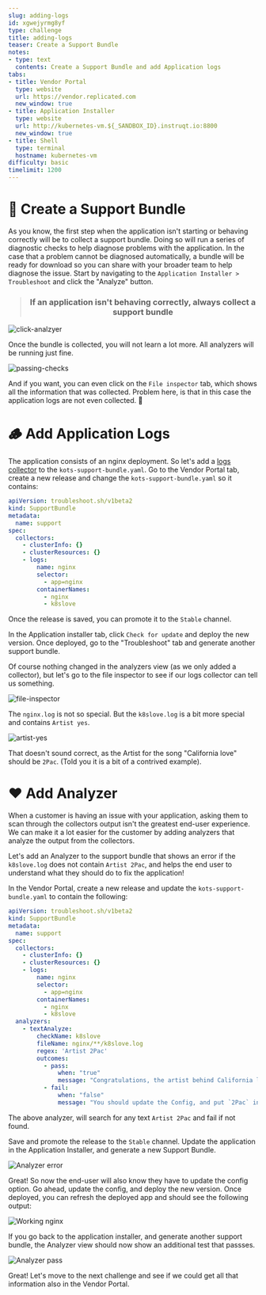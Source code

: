 ```yaml
---
slug: adding-logs
id: xgwejyrmg8yf
type: challenge
title: adding-logs
teaser: Create a Support Bundle
notes:
- type: text
  contents: Create a Support Bundle and add Application logs
tabs:
- title: Vendor Portal
  type: website
  url: https://vendor.replicated.com
  new_window: true
- title: Application Installer
  type: website
  url: http://kubernetes-vm.${_SANDBOX_ID}.instruqt.io:8800
  new_window: true
- title: Shell
  type: terminal
  hostname: kubernetes-vm
difficulty: basic
timelimit: 1200
---
```



🔎 Create a Support Bundle
==========================

As you know, the first step when the application isn't starting or behaving correctly will be to collect a support bundle. Doing so will run a series of diagnostic checks to help diagnose problems with the application. In the case that a problem cannot be diagnosed automatically, a bundle will be ready for download so you can share with your broader team to help diagnose the issue. Start by navigating to the `Application Installer > Troubleshoot` and click the "Analyze" button.

<div align="center"><blockquote><h3>If an application isn't behaving correctly, always collect a support bundle</h3></blockquote></div>

![click-analzyer](../assets/click-analyze.png)


Once the bundle is collected, you will not learn a lot more. All analyzers will be running just fine.

![passing-checks](../assets/passing-checks.png)

And if you want, you can even click on the `File inspector` tab, which shows all the information that was collected. Problem here, is that in this case the application logs are not even collected. 🤔

🪵  Add Application Logs
========================

The application consists of an nginx deployment. So let's add a [logs collector](https://troubleshoot.sh/docs/collect/logs/) to the `kots-support-bundle.yaml`. Go to the Vendor Portal tab, create a new release and change the `kots-support-bundle.yaml` so it contains:

```yaml
apiVersion: troubleshoot.sh/v1beta2
kind: SupportBundle
metadata:
  name: support
spec:
  collectors:
    - clusterInfo: {}
    - clusterResources: {}
    - logs:
        name: nginx
        selector:
          - app=nginx
        containerNames:
          - nginx
          - k8slove
```

Once the release is saved, you can promote it to the `Stable` channel.

In the Application installer tab, click `Check for update` and deploy the new version. Once deployed, go to the "Troubleshoot" tab and generate another support bundle.

Of course nothing changed in the analyzers view (as we only added a collector), but let's go to the file inspector to see if our logs collector can tell us something.

![file-inspector](../assets/files.png)

The `nginx.log` is not so special. But the `k8slove.log` is a bit more special and contains `Artist yes`.

![artist-yes](../assets/artist-yes.png)

That doesn't sound correct, as the Artist for the song "California love" should be `2Pac`. (Told you it is a bit of a contrived example).


❤️  Add Analyzer
================

When a customer is having an issue with your application, asking them to scan through the collectors output isn't the greatest end-user experience. We can make it a lot easier for the customer by adding analyzers that analyze the output from the collectors.

Let's add an Analyzer to the support bundle that shows an error if the `k8slove.log` does not contain `Artist 2Pac`, and helps the end user to understand what they should do to fix the application!

In the Vendor Portal, create a new release and update the `kots-support-bundle.yaml` to contain the following:

```yaml
apiVersion: troubleshoot.sh/v1beta2
kind: SupportBundle
metadata:
  name: support
spec:
  collectors:
    - clusterInfo: {}
    - clusterResources: {}
    - logs:
        name: nginx
        selector:
          - app=nginx
        containerNames:
          - nginx
          - k8slove
  analyzers:
    - textAnalyze:
        checkName: k8slove
        fileName: nginx/**/k8slove.log
        regex: 'Artist 2Pac'
        outcomes:
          - pass:
              when: "true"
              message: "Congratulations, the artist behind California love is 2Pac! Or not?"
          - fail:
              when: "false"
              message: "You should update the Config, and put `2Pac` in `k8slove Artist`."
```

The above analyzer, will search for any text `Artist 2Pac` and fail if not found.

Save and promote the release to the `Stable` channel. Update the application in the Application Installer, and generate a new Support Bundle.

![Analyzer error](../assets/analyzer-error.png)

Great! So now the end-user will also know they have to update the config option. Go ahead, update the config, and deploy the new version. Once deployed, you can refresh the deployed app and should see the following output:

![Working nginx](../assets/working-nginx.png)

If you go back to the application installer, and generate another support bundle, the Analyzer view should now show an additional test that passses.

![Analyzer pass](../assets/analyzer-pass.png)

Great! Let's move to the next challenge and see if we could get all that information also in the Vendor Portal.